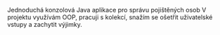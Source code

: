 Jednoduchá konzolová Java aplikace pro správu pojištěných osob
V projektu využívám OOP, pracuji s kolekcí, snažím se ošetřit uživatelské vstupy a zachytit výjimky.

